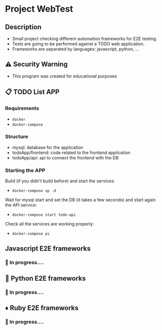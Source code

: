 # Project WebTest

## Description

- Small project checking different automation frameworks for E2E testing. 
- Tests are going to be performed against a TODO web application.
- Frameworks are separated by languages: javascript, python, ...

## :warning: Security Warning

- This program was created for educational purposes

## :clipboard: TODO List APP

### Requirements

- `docker`
- `docker-compose`

### Structure

- mysql: database for the application
- todoApp/frontend: code related to the frontend application
- todoApp/api: api to connect the frontend with the DB

### Starting the APP

Build (if you didn't build before) and start the services:
- `docker-compose up -d`

Wait for mysql start and set the DB (it takes a few seconds) and start again the API service:
- `docker-compose start todo-api`

Check all the services are working properly:
- `docker-compose ps`

## Javascript E2E frameworks

### :construction: In progress....

## :snake: Python E2E frameworks

### :construction: In progress....

## :diamonds: Ruby E2E frameworks

### :construction: In progress....
